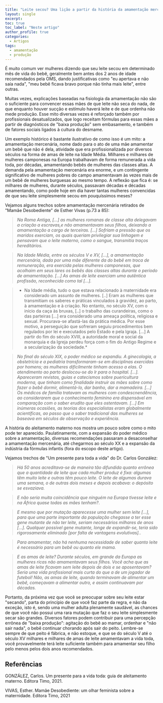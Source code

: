 ```yaml
---
title: "Leite secou? Uma lição a partir da história da amamentação mercenária (amas de leite)"
layout: single
excerpt:
toc: true
toc_label: "Neste artigo"
author_profile: true
categories:
  - Artigos
tags:
  - amamentação
  - produção
---
```


É muito comum ver mulheres dizendo que seu leite secou em determinado mês de vida do bebê, geralmente bem antes dos 2 anos de idade recomendados pela OMS, dando justificativas como "eu apertava e não saía nada", "meu bebê ficava bravo porque não tinha mais leite", entre outras. 

Muitas vezes, explicações baseadas na fisiologia da amamentação não são o suficiente para convencer essas mães de que leite não seca do nada, de que enquanto houver sucção e estímulo haverá leite e de que ordenha não mede produção. Esse mito diversas vezes é reforçado também por profissionais desatualizados, que logo receitam fórmulas para essas mães a partir de diagnósticos de "baixa produção" sem embasamento, e também de fatores sociais ligados à cultura do desmame.

Um exemplo histórico é bastante ilustrativo de como isso é um mito: a amamentação mercenária, nome dado para o ato de uma mãe amamentar um bebê que não é dela, atividade que era profissionalizada por diversos séculos na forma de amas de leite na Idade Média. Milhares e milhares de mulheres camponesas na Europa trabalhavam de forma remunerada a vida toda, por décadas, amamentando bebês de mulheres das classes altas. A demanda pela amamentação mercenária era enorme, e um contingente significativo de mulheres pobres do campo amamentavam às vezes mais de um bebê de mulheres burguesas ao mesmo tempo. A reflexão que fica é: se milhares de mulheres, durante séculos, passavam décadas e décadas amamentando, como pode hoje em dia haver tantas mulheres convencidas de que seu leite simplesmente secou em pouquíssimos meses?

Vejamos alguns trechos sobre amamentação mercenária retirados de "Mamãe Desobediente" de Esther Vivas (p.73 a 85):

> *Na Roma Antiga, [...] as mulheres romanas de classe alta delegavam a criação a escravas,e não amamentavam seus filhos, deixando a amamentação a cargo de terceiras. [...] Sofriam a pressão que os maridos exerciam, os quais queriam privilegiar sua linhagem e pensavam que o  leite materno, como o sangue, transmitia traços hereditários.*

> *Na Idade Média, entre os séculos V e XV, [...], a amamentação mercenária, dada por uma mãe diferente da do bebê em troca de remuneração, era exercida pelas mulheres camponesas, que acolhaim em seus lares os bebês das classes altas durante o período de amamentação. [...] As amas de leite exerciam uma autêntica profissão, reconhecida como tal [...].*

> * Na Idade média, tudo o que estava relacionado à maternidade era considerado um assunto de mulheres. [..] Eram as mulheres que transmitiam os saberes e práticas vinculados à gravidez, ao parto, à amamentação e à criação. No entanto, no século XV, com o início da caça às bruxas, [..] o trabalho das curandeiras, como o das parteiras [...] era considerado uma ameaça política, religiosa e sexual. Procurava-se afastá-las da prática médica. Por esse motivo, a perseguição que sofreram seguiu procedimentos bem regulados por lei e executados pelo Estado e pela Igraja. [...] A partir do fim do século XVIII, a autoridade moral e social da monarquia e da Igreja perdeu força com o fim do Antigo Regime e a secularização da sociedade.*

> *No final do século XIX, o poder médico se expandiu. A ginecologia, a obstetrícia e a pediatria transformaram-se em disciplinas exercidas por homens; as mulheres dificilmente tinham acesso a elas. O atendimento ao parto deslocou-se do lr para o hospital. [...]. Apareceram revistas, guias e catecismos sobre puericultura moderna, que tinham como finalidade instruir as mães sobre como fazer o bebê dormir, alimentá-lo, dar banho, dar a mamadeira. [...] Os médicos de família tratavam as mulheres com condescnendência, ao considerarem que o conhecimento feminino era dispensável em comparação com o saber erudito que eles ostentavam. [...] Em inúmeras ocasiões, as teorias dos especialistas eram globalmente acientíficas, ao passo que o saber tradicional das mulheres se baseava em séculos de observação e experiência.*

A história do aleitamento materno nos mostra um pouco sobre como o mito pode ter aparecido. Paulatinamente, com a expansão do poder médico sobre a amamentação, diversas recomendações passaram a desaconselhar a amamentação mercenária, até chegarmos ao século XX e a expansão da indústria da fórmulas infantis (fora do escopo deste artigo).

Vejamos trechos de "Um presente para toda a vida" do Dr. Carlos González:

> *Há 50 anos acreditava-se de maneira tão difundida quanto errônea que a quantidade de leite que cada mulher produz é fixa: algumas têm muito leite e outras têm pouco leite. O leite de algumas durava uma semana, o de outras dois meses e depois acabava: o depósito se esvaziava.*

> *E não seria muita coincidência que ninguém na Europa tivesse leite e na África quase todas as mães tenham?*.

> *E mesmo que por mutação aparecesse uma mulher sem leite [...], para que uma parte importante da população chegasse a ter esse gene mutante de não ter leite, seriam necessários milhares de anos [...]. Qualquer possível gene mutante, longe de expandir-se, teria sido rigorosamente eliminado [por falta de vantagens evolutivas].*.

> *Para amamentar, não há nenhuma necessidade de saber quanto leite é necessário para um bebê ou quanto ele mama.*

> *E as amas de leite? Durante séculos, em grande da Europa as mulheres ricas não amamentavam seus filhos. Você acha que as amas de leite ficavam sem leite depois de dois e se aposentavam? Seria uma vida profissional mais curta do que a de um jogador de futebol! Não, as amas de leite, quando terminavam de alimentar um bebê, começavam a alimentar outro, e assim continuavam por décadas.*

Portanto, da próxima vez que você se preocupar sobre seu leite estar "secando", parta do princípio de que você faz parte da regra, e não da exceção, isto é, sendo uma mulher adulta plenamente saudável, as chances de que você não possui uma rara mutação que faz o seu leite simplesmente secar são grandes. Diversos fatores podem contribuir para uma percepção errônea de "baixa produção": agitação do bebê ao mamar, ordenhar e "não sair nada", o bebê continuar chorando após sair do peito. Lembre-se sempre de que peito é fábrica, e não estoque, e que se do século V até o século XV milhares e milhares de amas de leite amamentavam a vida toda, você provavelmente terá leite suficiente também para amamentar seu filho pelo menos pelos dois anos recomendados.

## Referências

GONZÁLEZ, Carlos. Um presente para a vida toda: guia de aleitamento materno. Editora Timo, 2021.

VIVAS, Esther. Mamãe Desobediente: um olhar feminista sobre a maternidade. Editora Timo, 2021